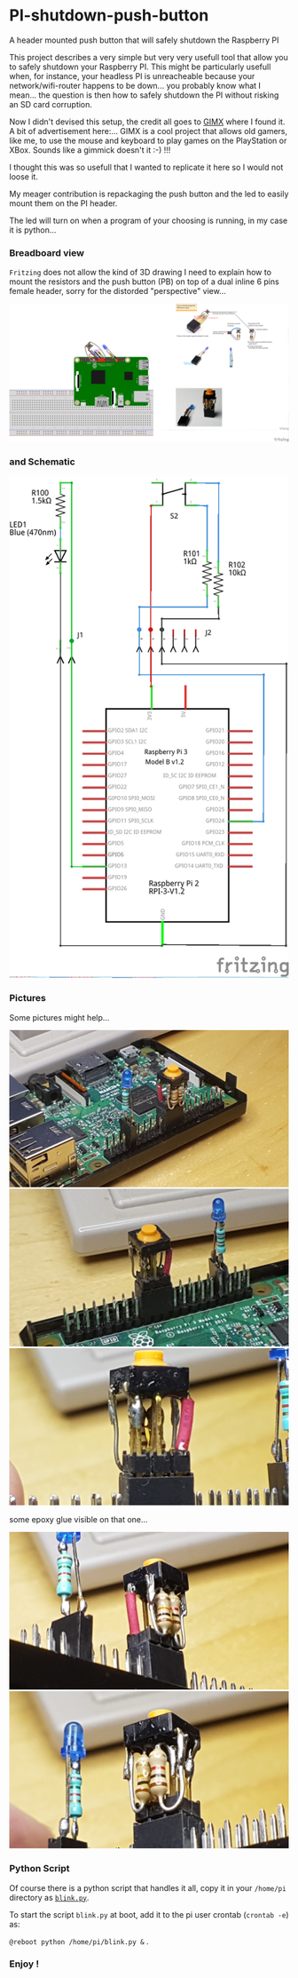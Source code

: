 # PI-shutdown-push-button
A header mounted push button that will safely shutdown the Raspberry PI

This project describes a very simple but very very usefull tool that allow you to safely shutdown your Raspberry PI. This might be particularly usefull when, for instance, your headless PI is unreacheable because your network/wifi-router happens to be down... you probably know what I mean... the question is then how to safely shutdown the PI without risking an SD card corruption. 

Now I didn't devised this setup, the credit all goes to [GIMX](https://gimx.fr/wiki/index.php?title=RPi#Autostart_GIMX_at_boot_without_GUI) where I found it. A bit of advertisement here:... GIMX is a cool project that allows old gamers, like me, to use the mouse and keyboard to play games on the PlayStation or XBox. Sounds like a gimmick doesn't it :-) !!!

I thought this was so usefull that I wanted to replicate it here so I would not loose it. 

My meager contribution is repackaging the push button and the led to easily mount them on the PI header.

The led will turn on when a program of your choosing is running, in my case it is python...

### Breadboard view

`Fritzing` does not allow the kind of 3D drawing I need to explain how to mount the resistors and the push button (PB) on top of a dual inline 6 pins female header, sorry for the distorded "perspective" view...

![PI_header_BP_led](https://github.com/jeanrocco/PI-shutdown-push-button/blob/master/PI_Header_PB_LED_bb1.png)

### and Schematic

![schematic](https://github.com/jeanrocco/PI-shutdown-push-button/blob/master/PI_Header_PB_LED_schem.png)

### Pictures

Some pictures might help...

![picture1](https://github.com/jeanrocco/PI-shutdown-push-button/blob/master/20180928_173451.jpg)
![picture2](https://github.com/jeanrocco/PI-shutdown-push-button/blob/master/20180928_173256.jpg)
![picture3](https://github.com/jeanrocco/PI-shutdown-push-button/blob/master/20180928_173220.jpg)

some epoxy glue visible on that one...

![picture4](https://github.com/jeanrocco/PI-shutdown-push-button/blob/master/20180928_172805.jpg)
![picture5](https://github.com/jeanrocco/PI-shutdown-push-button/blob/master/20180928_172744.jpg)


### Python Script

Of course there is a python script that handles it all, copy it in your `/home/pi` directory as [`blink.py`](https://github.com/jeanrocco/PI-shutdown-push-button/blob/master/blink.py.github). 

To start the script `blink.py` at boot, add it to the pi user crontab (`crontab -e`) as:
  
  `@reboot python /home/pi/blink.py &` .

### Enjoy !
